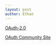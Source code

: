 ```yaml
---
layout: post
author: Ethan
---
```


[OAuth-2.0][1]

[OAuth Community Site][2]

[1]: http://tools.ietf.org/html/rfc6749
[2]: http://oauth.net/